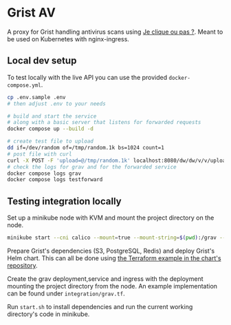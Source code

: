 # Grist AV

A proxy for Grist handling antivirus scans using [Je clique ou pas ?](https://jecliqueoupas.cyber.gouv.fr/accueil). Meant to be used on Kubernetes with nginx-ingress.

## Local dev setup

To test locally with the live API you can use the provided `docker-compose.yml`.

```bash
cp .env.sample .env
# then adjust .env to your needs

# build and start the service
# along with a basic server that listens for forwarded requests
docker compose up --build -d

# create test file to upload
dd if=/dev/random of=/tmp/random.1k bs=1024 count=1
# post file with curl
curl -X POST -F 'upload=@/tmp/random.1k' localhost:8080/dw/dw/v/v/uploads
# check the logs for grav and for the forwarded service
docker compose logs grav
docker compose logs testforward
```

## Testing integration locally

Set up a minikube node with KVM and mount the project directory on the node.

```bash
minikube start --cni calico --mount=true --mount-string=$(pwd):/grav --addons=ingress,metrics-server
```

Prepare Grist's dependencies (S3, PostgreSQL, Redis) and deploy Grist's Helm chart. This can all be done using [the Terraform example in the chart's repository](https://github.com/numerique-gouv/helm-charts/tree/main/charts/grist/examples/terraform).

Create the grav deployment,service and ingress with the deployment mounting the project directory from the node. An example implementation can be found under `integration/grav.tf`.

Run `start.sh` to install dependencies and run the current working directory's code in minikube.
